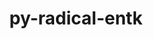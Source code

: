 ---
title: "py-radical-entk"
layout: cache
categories: [package, develop-2025-04-20]
meta: {"compilers": ["none"], "num_specs": 2, "num_specs_by_stack": {"e4s": 1, "e4s-neoverse-v2": 1, "root": 2}, "oss": ["ubuntu22.04"], "platforms": ["linux"], "stacks": ["e4s", "e4s-neoverse-v2", "root"], "targets": ["neoverse_v2", "x86_64_v3"], "versions": ["1.92.0"]}
spec_details: [{"compiler": "none", "hash": "2ubgj4ec2tv5uncf5mrkxmybw5p6dgqh", "os": "ubuntu22.04", "platform": "linux", "size": "-", "stacks": ["e4s-neoverse-v2", "root"], "target": "neoverse_v2", "variants": ["build_system=python_pip"], "versions": ["1.92.0"]}, {"compiler": "none", "hash": "i3jfwxbojl7uxusy27qoal73w722mzzf", "os": "ubuntu22.04", "platform": "linux", "size": "-", "stacks": ["e4s", "root"], "target": "x86_64_v3", "variants": ["build_system=python_pip"], "versions": ["1.92.0"]}]
---